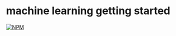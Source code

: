 # machine learning getting started

[![NPM](https://img.shields.io/npm/l/react)](https://github.com/jardel-nascimento/machine-learning-getting-started/blob/main/LICENSE)
